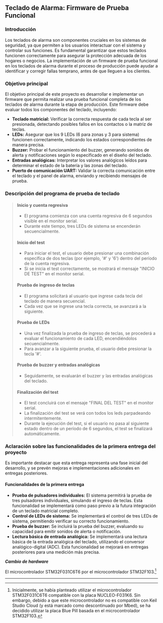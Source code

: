 ## Teclado de Alarma: Firmware de Prueba Funcional

### Introducción

Los teclados de alarma son componentes cruciales en los sistemas de seguridad, ya que permiten a los usuarios interactuar con el sistema y controlar sus funciones. Es fundamental garantizar que estos teclados funcionen correctamente para asegurar la protección adecuada de los hogares o negocios. La implementación de un firmware de prueba funcional en los teclados de alarma durante el proceso de producción puede ayudar a identificar y corregir fallas temprano, antes de que lleguen a los clientes.

### Objetivo principal

El objetivo principal de este proyecto es desarrollar e implementar un firmware que permita realizar una prueba funcional completa de los teclados de alarma durante la etapa de producción. Este firmware debe evaluar todos los componentes del teclado, incluyendo:

* **Teclado matricial:** Verificar la correcta respuesta de cada tecla al ser presionada, detectando posibles fallos en los contactos o la matriz de teclas.
* **LEDs:** Asegurar que los 9 LEDs (6 para zonas y 3 para sistema) funcionen correctamente, indicando los estados correspondientes de manera precisa.
* **Buzzer:** Probar el funcionamiento del buzzer, generando sonidos de alerta y notificaciones según lo especificado en el diseño del teclado.
* **Entradas analógicas:** Interpretar los valores analógicos leídos para determinar el estado de la batería y las zonas del teclado.
* **Puerto de comunicación UART:** Validar la correcta comunicación entre el teclado y el panel de alarma, enviando y recibiendo mensajes de prueba.

### Descripción del programa de prueba de teclado

>#### Inicio y cuenta regresiva
>
>* El programa comienza con una cuenta regresiva de 6 segundos visible en el monitor serial.
>* Durante este tiempo, tres LEDs de sistema se encenderán secuencialmente.
>
>#### Inicio del test
>
>* Para iniciar el test, el usuario debe presionar una combinación específica de dos teclas (por ejemplo, '#' y '6') dentro del período de la cuenta regresiva.
>* Si se inicia el test correctamente, se mostrará el mensaje "INICIO DE TEST" en el monitor serial.
>
>#### Prueba de ingreso de teclas
>
>* El programa solicitará al usuario que ingrese cada tecla del teclado de manera secuencial.
>* Cada vez que se ingrese una tecla correcta, se avanzará a la siguiente.
>
>#### Prueba de LEDs
>
>* Una vez finalizada la prueba de ingreso de teclas, se procederá a evaluar el funcionamiento de cada LED, encendiéndolos secuencialmente.
>* Para avanzar a la siguiente prueba, el usuario debe presionar la tecla '#'.
>
>#### Prueba de buzzer y entradas analógicas
>
>* Seguidamente, se evaluarán el buzzer y las entradas analógicas del teclado.
>
>#### Finalización del test
>
>* El test concluirá con el mensaje "FINAL DEL TEST" en el monitor serial.
>* La finalización del test se verá con todos los leds parpadeando intermitentemente.
>* Durante la ejecución del test, si el usuario no pasa al siguiente estado dentro de un período de 6 segundos, el test se finalizará automáticamente.
>
### Aclaración sobre las funcionalidades de la primera entrega del proyecto

Es importante destacar que esta entrega representa una fase inicial del desarrollo, y se prevén mejoras e implementaciones adicionales en entregas posteriores.

#### Funcionalidades de la primera entrega

* **Prueba de pulsadores individuales:** El sistema permitirá la prueba de tres pulsadores individuales, simulando el ingreso de teclas. Esta funcionalidad se implementará como paso previo a la futura integración de un teclado matricial completo.
* **Control de LEDs de sistema:** Se implementará el control de tres LEDs de sistema, permitiendo verificar su correcto funcionamiento.
* **Prueba de buzzer:** Se incluirá la prueba del buzzer, evaluando su capacidad para emitir sonidos de alerta o notificación.
* **Lectura básica de entrada analógica:** Se implementará una lectura básica de la entrada analógica del teclado, utilizando el conversor analógico-digital (ADC). Esta funcionalidad se mejorará en entregas posteriores para una medición más precisa.


***Cambio de hardware***

El microcontrolador STM32F031C6T6 por el microcontrolador STM32F103.[^1]

[^1]: Inicialmente, se había planteado utilizar el microcontrolador STM32F031C6T6 compatible con la placa NUCLEO-F031K6. Sin embargo, debido a que este microcontrolador no es compatible con Keil Studio Cloud (y está marcado como descontinuado por Mbed), se ha decidido utilizar la placa Blue Pill basada en el microcontrolador STM32F103.


-------------------

